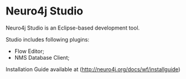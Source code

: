 Neuro4j Studio
======

Neuro4j Studio is an Eclipse-based development tool.

Studio includes following plugins:

* Flow Editor;
* NMS Database Client;


Installation Guide available at (http://neuro4j.org/docs/wf/installguide)

